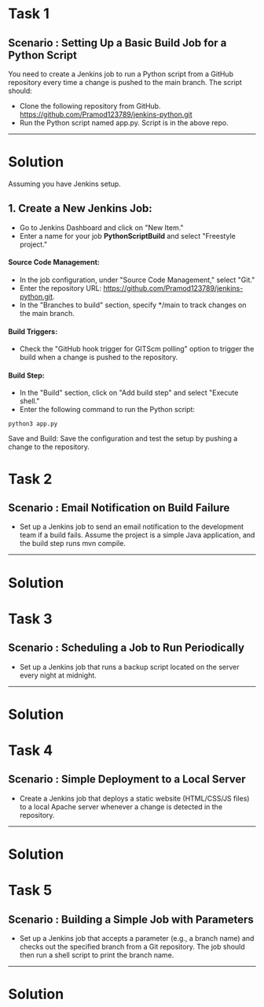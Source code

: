 # Task 1

## Scenario : Setting Up a Basic Build Job for a Python Script
You need to create a Jenkins job to run a Python script from a GitHub repository every time a change is pushed to the main branch. The script
should:
+ Clone the following repository from GitHub. https://github.com/Pramod123789/jenkins-python.git
+ Run the Python script named app.py. Script is in the above repo.

_____________________________________________________________________________________________________________________________________________________________________________________________

# Solution
Assuming you have Jenkins setup.
## 1. Create a New Jenkins Job:
- Go to Jenkins Dashboard and click on "New Item."
- Enter a name for your job **PythonScriptBuild** and select "Freestyle project."
  
#### Source Code Management:
- In the job configuration, under "Source Code Management," select "Git."
- Enter the repository URL: https://github.com/Pramod123789/jenkins-python.git.
- In the "Branches to build" section, specify */main to track changes on the main branch.
  
#### Build Triggers:
- Check the "GitHub hook trigger for GITScm polling" option to trigger the build when a change is pushed to the repository.
#### Build Step:
- In the "Build" section, click on "Add build step" and select "Execute shell."
- Enter the following command to run the Python script:
```
python3 app.py
```
Save and Build:
Save the configuration and test the setup by pushing a change to the repository.

# Task 2

## Scenario : Email Notification on Build Failure
- Set up a Jenkins job to send an email notification to the development team if a build fails. Assume the project is a simple Java application, and the build step
runs mvn compile.
_____________________________________________________________________________________________________________________________________________________________________________________________
# Solution



# Task 3
## Scenario : Scheduling a Job to Run Periodically
- Set up a Jenkins job that runs a backup script located on the server every night at midnight.
_____________________________________________________________________________________________________________________________________________________________________________________________

# Solution



# Task 4 
## Scenario : Simple Deployment to a Local Server
- Create a Jenkins job that deploys a static website (HTML/CSS/JS files) to a local Apache server whenever a change is detected in the repository.
_____________________________________________________________________________________________________________________________________________________________________________________________

# Solution




# Task 5
## Scenario : Building a Simple Job with Parameters
- Set up a Jenkins job that accepts a parameter (e.g., a branch name) and checks out the specified branch from a Git repository. The job should then run a shell script to print the branch name.
_____________________________________________________________________________________________________________________________________________________________________________________________

# Solution

